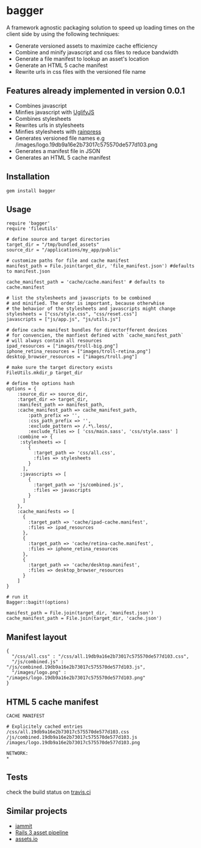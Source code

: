 # bagger

A framework agnostic packaging solution to speed up loading times 
on the client side by using the following techniques:

* Generate versioned assets to maximize cache efficiency
* Combine and minify javascript and css files to reduce bandwidth
* Generate a file manifest to lookup an asset's location
* Generate an HTML 5 cache manifest
* Rewrite urls in css files with the versioned file name

## Features already implemented in version 0.0.1

* Combines javascript
* Minfies javascript with [UglifyJS](https://github.com/mishoo/UglifyJS)
* Combines stylesheets
* Rewrites urls in stylesheets
* Minfies stylesheets with [rainpress](https://rubygems.org/gems/rainpress)
* Generates versioned file names e.g /images/logo.19db9a16e2b73017c575570de577d103.png
* Generates a manifest file in JSON
* Generates an HTML 5 cache manifest

## Installation

    gem install bagger

## Usage
	require 'bagger'
	require 'fileutils'
	
	# define source and target directories
	target_dir = "/tmp/bundled_assets"
	source_dir = "/applications/my_app/public"
  
	# customize paths for file and cache manifest
	manifest_path = File.join(target_dir, 'file_manifest.json') #defaults
	to manifest.json

	cache_manifest_path = 'cache/cache.manifest' # defaults to cache.manifest
	
	# list the stylesheets and javascripts to be combined
	# and minified. The order is important, because otherwhise
	# the behavior of the stylesheets and javascripts might change
	stylesheets = ["css/style.css", "css/reset.css"]
	javascripts = ["js/app.js", "js/utils.js"]

	# define cache manifest bundles for directorfferent devices
	# for convencien, the manfiest defined with `cache_manifest_path`
	# will always contain all resources
	ipad_resources = ["images/troll-big.png"]
	iphone_retina_resources = ["images/troll-retina.png"]
	desktop_browser_resources = ["images/troll.png"]
	
	# make sure the target directory exists
	FileUtils.mkdir_p target_dir
	
	# define the options hash
	options = {
		:source_dir => source_dir,
		:target_dir => target_dir,
		:manifest_path => manifest_path,
		:cache_manifest_path => cache_manifest_path,
    		:path_prefix => '',
    		:css_path_prefix => '',
    		:exclude_pattern => /.*\.less/,
    		:exclude_files => [ 'css/main.sass', 'css/style.sass' ]
		:combine => {
		 :stylesheets => [
		    {
		      :target_path => 'css/all.css',
		      :files => stylesheets
		    }
		  ],
		 :javascripts => [
		    {
		      :target_path => 'js/combined.js',
		      :files => javascripts
		    }
		  ]
		},
		:cache_manifests => [
		  {
		    :target_path => 'cache/ipad-cache.manifest',
		    :files => ipad_resources
		  },
		  {
		    :target_path => 'cache/retina-cache.manifest',
		    :files => iphone_retina_resources
		  },
		  {
		    :target_path => 'cache/desktop.manifest',
		    :files => desktop_browser_resources
		  }
		]
	}
	
	# run it
	Bagger::bagit!(options)
	
	manifest_path = File.join(target_dir, 'manifest.json')
	cache_manifest_path = File.join(target_dir, 'cache.json')
	
## Manifest layout

    {
	  "/css/all.css" : "/css/all.19db9a16e2b73017c575570de577d103.css",
	  "/js/combined.js" : "/js/combined.19db9a16e2b73017c575570de577d103.js",
	  "/images/logo.png" : "/images/logo.19db9a16e2b73017c575570de577d103.png" 
	}
	
## HTML 5 cache manifest

	CACHE MANIFEST

	# Explicitely cached entries
	/css/all.19db9a16e2b73017c575570de577d103.css
	/js/combined.19db9a16e2b73017c575570de577d103.js
	/images/logo.19db9a16e2b73017c575570de577d103.png

	NETWORK:
	*

## Tests

check the build status on [travis.ci](http://travis-ci.org/wooga/bagger)

## Similar projects

* [jammit](https://github.com/documentcloud/jammit)
* [Rails 3 asset pipeline](http://blog.nodeta.com/2011/06/14/rails-3-1-asset-pipeline-in-the-real-world/)
* [assets.io](http://www.assets.io/)
